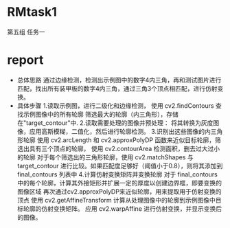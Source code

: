 # RMtask1
第五组 任务一
# report
- 总体思路
通过边缘检测，检测出示例图中的数字4内三角，再和测试图片进行匹配，找出所有装甲板的数字4内三角，通过三角3个顶点相匹配，进行仿射变换。
- 具体步骤
1.读取示例图，进行二级化和边缘检测，
  使用 cv2.findContours 查找示例图像中的所有轮廓
  筛选最大的轮廓（内三角形），存储在"target_contour"中.
2.读取需要处理的图像并预处理：
  将其转换为灰度图像，应用高斯模糊，二值化，然后进行轮廓检测。
3.识别出这些图像的内三角形轮廓
  使用 cv2.arcLength 和 cv2.approxPolyDP 函数来近似目标轮廓，筛选出具有三个顶点的轮廓，
  使用 cv2.contourArea 检测面积，删去过大过小的轮廓
  对于每个筛选出的三角形轮廓，使用 cv2.matchShapes 与 target_contour 进行比较。如果匹配度足够好（阈值小于0.8），则将其添加到 final_contours 列表中
4.计算仿射变换矩阵并变换轮廓
  对于 final_contours 中的每个轮廓，计算其外接矩形并扩展一定的厚度以创建边界框，即要变换的图像区域
  再次通过cv2.approxPolyDP来近似轮廓，用来提取用于仿射变换的顶点
  使用 cv2.getAffineTransform 计算从处理图像中的轮廓到示例图像中目标轮廓的仿射变换矩阵。
  应用 cv2.warpAffine 进行仿射变换，并显示变换后的图像。




